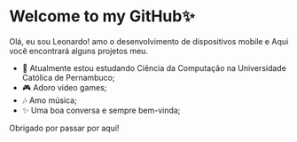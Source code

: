 # Welcome to my GitHub✨

Olá, eu sou Leonardo! amo o desenvolvimento de dispositivos mobile e Aqui você encontrará alguns projetos meu.
- 🚀 Atualmente estou estudando Ciência da Computação na Universidade Católica de Pernambuco;
- 🎮 Adoro video games;
- 🎶 Amo música;
- ✨ Uma boa conversa e sempre bem-vinda;

Obrigado por passar por aqui!
